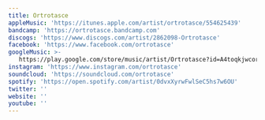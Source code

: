 ```yaml
---
title: Ortrotasce
appleMusic: 'https://itunes.apple.com/artist/ortrotasce/554625439'
bandcamp: 'https://ortrotasce.bandcamp.com'
discogs: 'https://www.discogs.com/artist/2862098-Ortrotasce'
facebook: 'https://www.facebook.com/ortrotasce'
googleMusic: >-
   https://play.google.com/store/music/artist/Ortrotasce?id=A4toqkjwcorz4nr6aqvhtmwlkqm
instagram: 'https://www.instagram.com/ortrotasce'
soundcloud: 'https://soundcloud.com/ortrotasce'
spotify: 'https://open.spotify.com/artist/0dvxXyrwFwlSeC5hs7w6OU'
twitter: ''
website: ''
youtube: ''
---
```

